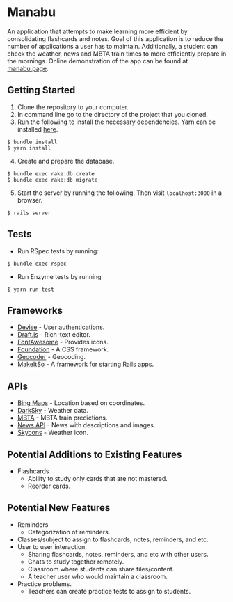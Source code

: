 # Manabu

An application that attempts to make learning more efficient by consolidating flashcards and notes. Goal of this application is to reduce the number of applications a user has to maintain. Additionally, a student can check the weather, news and MBTA train times to more efficiently prepare in the mornings. Online demonstration of the app can be found at [manabu.page](https://www.manabu.page).

## Getting Started
1. Clone the repository to your computer.
2. In command line go to the directory of the project that you cloned.
3. Run the following to install the necessary dependencies. Yarn can be installed [here](https://yarnpkg.com/en/docs/install).
```
$ bundle install
$ yarn install
```

4. Create and prepare the database.
```
$ bundle exec rake:db create
$ bundle exec rake:db migrate
```

5. Start the server by running the following. Then visit `localhost:3000` in a browser.
```
$ rails server
```

## Tests
- Run RSpec tests by running:
```
$ bundle exec rspec
```
- Run Enzyme tests by running
```
$ yarn run test
```

## Frameworks
- [Devise](https://github.com/plataformatec/devise) - User authentications.
- [Draft.js](https://draftjs.org/) - Rich-text editor.
- [FontAwesome](https://fontawesome.com) - Provides icons.
- [Foundation](https://foundation.zurb.com/) - A CSS framework.
- [Geocoder](https://github.com/alexreisner/geocoder) - Geocoding.
- [MakeItSo](https://github.com/LaunchAcademy/make_it_so) - A framework for starting Rails apps.

## APIs
- [Bing Maps](https://msdn.microsoft.com/en-us/library/dd877180.aspx) - Location based on coordinates.
- [DarkSky](https://darksky.net/dev) - Weather data.
- [MBTA](https://www.mbta.com/developers/v3-api) - MBTA train predictions.
- [News API](https://newsapi.org/) - News with descriptions and images.
- [Skycons](https://darkskyapp.github.io/skycons/) - Weather icon.

## Potential Additions to Existing Features
- Flashcards
  - Ability to study only cards that are not mastered.
  - Reorder cards.

## Potential New Features
- Reminders
  - Categorization of reminders.
- Classes/subject to assign to flashcards, notes, reminders, and etc.
- User to user interaction.
  - Sharing flashcards, notes, reminders, and etc with other users.
  - Chats to study together remotely.
  - Classroom where students can share files/content.
  - A teacher user who would maintain a classroom.
- Practice problems.
  - Teachers can create practice tests to assign to students.
